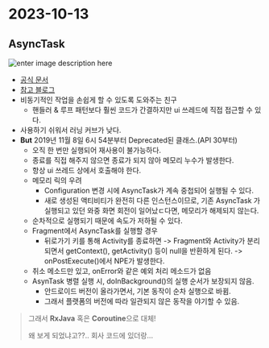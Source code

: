 # 2023-10-13

## AsyncTask
![enter image description here](https://github.com/tnwlsgk1002/TIL/assets/76458724/2a70b2b2-ecc2-4862-9986-e6d4ed3136cf)
- [공식 문서](https://developer.android.com/reference/android/os/AsyncTask)
- [참고 블로그](https://velog.io/@haero_kim/Android-AsyncTask-%EA%B0%80-%EB%96%A0%EB%82%98%EA%B0%84-%EC%9D%B4%EC%9C%A0)
- 비동기적인 작업을 손쉽게 할 수 있도록 도와주는 친구
  - 핸들러 & 루프 패턴보다 훨씬 코드가 간결하지만 ui 쓰레드에 직접 접근할 수 있다. 
-   사용하기 쉬워서 러닝 커브가 낮다.
- **But** 2019년 11월 8일 6시 54분부터 Deprecated된 클래스.(API 30부터)
  - 오직 한 번만 실행되어 재사용이 불가능하다.
  - 종료를 직접 해주지 않으면 종료가 되지 않아 메모리 누수가 발생한다.
  - 항상 ui 쓰레드 상에서 호출해야 한다.
  - 메모리 릭의 우려
    - Configuration 변경 시에 AsyncTask가 계속 중첩되어 실행될 수 있다.
    - 새로 생성된 액티비티가 완전히 다른 인스턴스이므로, 기존 AsyncTask 가 실행되고 있던 와중 화면 회전이 일어났ㄷ다면, 메모리가 해제되지 않는다.
  - 순차적으로 실행되기 때문에 속도가 저하될 수 있다.
  - Fragment에서 AsyncTask를 실행할 경우
    - 뒤로가기 키를 통해 Activity를 종료하면
    -> Fragment와 Activity가 분리되면서 getContext(), getActivity() 등이 null을 반환하게 된다.
    -> onPostExecute()에서 NPE가 발생한다.
  - 취소 메소드만 있고, onError와 같은 예외 처리 메소드가 없음
  - AsynTask 병렬 실행 시, doInBackground()의 실행 순서가 보장되지 않음.
    - 안드로이드 버전이 올라가면서, 기본 동작이 순차 실행으로 바뀜.
    - 그래서 플랫폼의 버전에 따라 일관되지 않은 동작을 야기할 수 있음.
> 그래서 **RxJava** 혹은 **Coroutine**으로 대체!
> 
> 왜 보게 되었냐고??.. 회사 코드에 있더랑...
